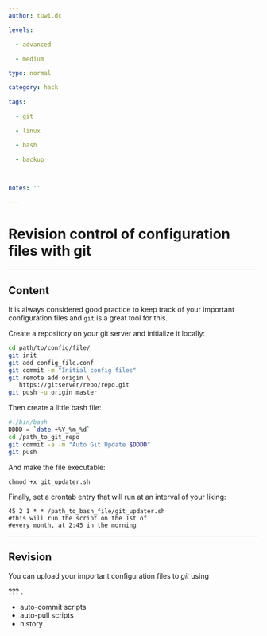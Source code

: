 ```yaml
---
author: tuwi.dc

levels:

  - advanced

  - medium

type: normal

category: hack

tags:

  - git

  - linux

  - bash

  - backup



notes: ''

---
```


# Revision control of configuration files with git

---
## Content

It is always considered good practice to keep track of your important configuration files 
and `git` is a great tool for this. 

Create a repository on your git server and initialize it locally:
```bash
cd path/to/config/file/
git init
git add config_file.conf
git commit -m "Initial config files"
git remote add origin \
   https://gitserver/repo/repo.git
git push -u origin master
```

Then create a little bash file:

```bash
#!/bin/bash
DDDD = `date +%Y_%m_%d`
cd /path_to_git_repo
git commit -a -m "Auto Git Update $DDDD"
git push
```
And make the file executable:
```
chmod +x git_updater.sh
```
Finally, set a crontab entry that will run at an interval of your liking:

```
45 2 1 * * /path_to_bash_file/git_updater.sh
#this will run the script on the 1st of
#every month, at 2:45 in the morning
```

---
## Revision

You can upload your important configuration files to *git* using 

??? .


* auto-commit scripts
* auto-pull scripts
* history


